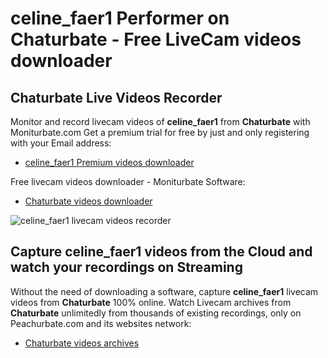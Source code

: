 # celine_faer1 Performer on Chaturbate - Free LiveCam videos downloader

## Chaturbate Live Videos Recorder

Monitor and record livecam videos of **celine_faer1** from **Chaturbate** with Moniturbate.com
Get a premium trial for free by just and only registering with your Email address:
* [celine_faer1 Premium videos downloader](https://moniturbate.com/request-demo-licence-key.html)

Free livecam videos downloader - Moniturbate Software:
* [Chaturbate videos downloader](https://moniturbate.com/moniturbate-download-software.html)

![celine_faer1 livecam videos recorder](https://peachurnet.com/templates/moniturbate-software.png)


## Capture celine_faer1 videos from the Cloud and watch your recordings on Streaming

Without the need of downloading a software, capture **celine_faer1** livecam videos from **Chaturbate** 100% online.
Watch Livecam archives from **Chaturbate** unlimitedly from thousands of existing recordings, only on Peachurbate.com and its websites network:
* [Chaturbate videos archives](https://peachurnet.com/)